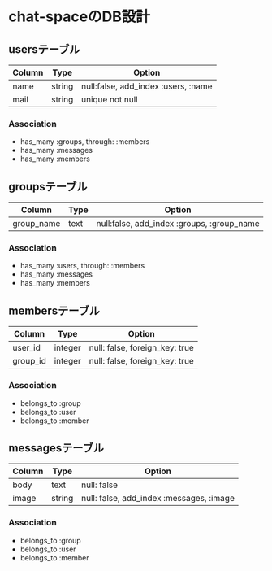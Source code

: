 # chat-spaceのDB設計
## usersテーブル
|Column|Type|Option|
|------|----|------|
|name|string|null:false, add_index :users, :name|
|mail|string|unique not null|
### Association
- has_many :groups, through: :members
- has_many :messages
- has_many :members

## groupsテーブル
|Column|Type|Option|
|------|----|------|
|group_name|text|null:false, add_index :groups, :group_name|
### Association
- has_many :users, through: :members
- has_many :messages
- has_many :members

## membersテーブル
|Column|Type|Option|
|------|----|------|
|user_id|integer|null: false, foreign_key: true|
|group_id|integer|null: false, foreign_key: true|
### Association
- belongs_to :group
- belongs_to :user
- belongs_to :member

## messagesテーブル
|Column|Type|Option|
|------|----|------|
|body|text|null: false|
|image|string|null: false, add_index :messages, :image|
### Association
- belongs_to :group
- belongs_to :user
- belongs_to :member
